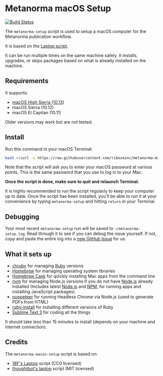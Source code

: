 Metanorma macOS Setup
======
[![Build Status](https://circleci.com/gh/riboseinc/metanorma-macos-setup/laptop.svg)](https://circleci.com/gh/riboseinc/metanorma-macos-setup)

The `metanorma-setup` script is used to setup a macOS computer for the
Metanorma publication workflow.

It is based on the [Laptop script](https://github.com/18F/laptop).

It can be run multiple times on the same machine safely.
It installs, upgrades, or skips packages
based on what is already installed on the machine.

Requirements
------------

It supports:

* [macOS High Sierra (10.13)](https://www.apple.com/macos/high-sierra)
* macOS Sierra (10.12)
* macOS El Capitan (10.11)

Older versions may work but are not tested.

Install
-------

Run this command in your macOS Terminal:

```sh
bash <(curl -s https://raw.githubusercontent.com/riboseinc/metanorma-macos-setup/master/metanorma-setup)
```

Note that the script will ask you to enter your macOS password at various
points. This is the same password that you use to log in to your Mac.

**Once the script is done, make sure to quit and relaunch Terminal.**

It is highly recommended to run the script regularly to keep your computer
up to date. Once the script has been installed, you'll be able to run it
at your convenience by typing `metanorma-setup` and hitting `return` in your Terminal.

Debugging
---------

Your most recent `metanorma-setup` run will be saved to `~/metanorma-setup.log`. Read through it to see if
you can debug the issue yourself. If not, copy and paste the entire log into a
[new GitHub Issue](https://github.com/riboseinc/metanorma-macos-setup/issues/new) for us.


What it sets up
---------------

* [chruby] for managing [Ruby] versions
* [Homebrew] for managing operating system libraries
* [Homebrew Cask] for quickly installing Mac apps from the command line
* [nvm] for managing Node.js versions if you do not have [Node.js] already installed (Includes latest [Node.js] and [NPM], for running apps and installing JavaScript packages)
* [puppeteer] for running Headless Chrome via Node.js (used to generate PDFs from HTML)
* [ruby-install] for installing different versions of Ruby
* [Sublime Text 3] for coding all the things

[Bundler]: http://bundler.io/
[chruby]: https://github.com/postmodern/chruby
[Homebrew]: http://brew.sh/
[Homebrew Cask]: http://caskroom.io/
[Node.js]: http://nodejs.org/
[NPM]: https://www.npmjs.org/
[nvm]: https://github.com/creationix/nvm
[puppeteer]: https://github.com/GoogleChrome/puppeteer
[Ruby]: https://www.ruby-lang.org/en/
[ruby-install]: https://github.com/postmodern/ruby-install
[Sublime Text 3]: http://www.sublimetext.com/3

It should take less than 15 minutes to install (depends on your machine and
internet connection).

Credits
-------

The `metanorma-macos-setup` script is based on:

* [18F's Laptop](https://github.com/18F/laptop) script (CC0 licensed)
* [thoughtbot's laptop](https://github.com/thoughtbot/laptop) script (MIT licensed)
